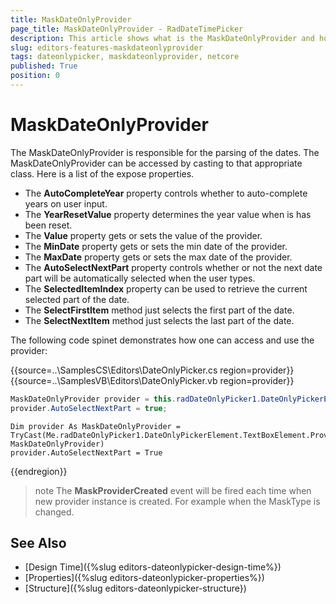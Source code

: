 ```yaml
---
title: MaskDateOnlyProvider
page_title: MaskDateOnlyProvider - RadDateTimePicker
description: This article shows what is the MaskDateOnlyProvider and how you can access it.
slug: editors-features-maskdateonlyprovider
tags: dateonlypicker, maskdateonlyprovider, netcore
published: True
position: 0
---
```


# MaskDateOnlyProvider

The MaskDateOnlyProvider is responsible for the parsing of the dates. The MaskDateOnlyProvider can be accessed by casting to that appropriate class. Here is a list of the expose properties.

* The __AutoCompleteYear__ property controls whether to auto-complete years on user input.
* The __YearResetValue__ property determines the year value when is has been reset.           
* The __Value__ property gets or sets the value of the provider.
* The __MinDate__ property gets or sets the min date of the provider.
* The __MaxDate__ property gets or sets the max date of the provider.
* The __AutoSelectNextPart__ property controls whether or not the next date part will be automatically selected when the user types.
* The __SelectedItemIndex__ property can be used to retrieve the current selected part of the date.           
* The __SelectFirstItem__ method just selects the first part of the date.
* The __SelectNextItem__ method just selects the last part of the date.

The following code spinet demonstrates how one can access and use the provider:     

{{source=..\SamplesCS\Editors\DateOnlyPicker.cs region=provider}} 
{{source=..\SamplesVB\Editors\DateOnlyPicker.vb region=provider}} 

````C#
MaskDateOnlyProvider provider = this.radDateOnlyPicker1.DateOnlyPickerElement.TextBoxElement.Provider as MaskDateOnlyProvider;
provider.AutoSelectNextPart = true;

````
````VB.NET
Dim provider As MaskDateOnlyProvider = TryCast(Me.radDateOnlyPicker1.DateOnlyPickerElement.TextBoxElement.Provider, MaskDateOnlyProvider)
provider.AutoSelectNextPart = True

````

{{endregion}} 

>note 
The __MaskProviderCreated__ event will be fired each time when new provider instance is created. For example when the MaskType is changed.


## See Also

* [Design Time]({%slug editors-dateonlypicker-design-time%})
* [Properties]({%slug editors-dateonlypicker-properties%})
* [Structure]({%slug editors-dateonlypicker-structure})
